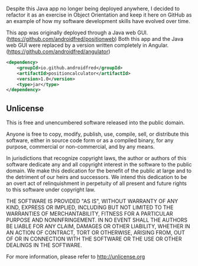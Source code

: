 Despite this Java app no longer being deployed anywhere, I decided to refactor it as an exercise in Object Orientation
and keep it here on GitHub as an example of how my software development skills have evolved over time.

This app was originally deployed through a Java web GUI. (https://github.com/androidfred/positionweb)
Both this app and the Java web GUI were replaced by a version written completely in Angular. (https://github.com/androidfred/angulator)

```xml
<dependency>
    <groupId>io.github.androidfred</groupId>
    <artifactId>positioncalculator</artifactId>
    <version>1.0</version>
    <type>jar</type>
</dependency>
```

## Unlicense
This is free and unencumbered software released into the public domain.

Anyone is free to copy, modify, publish, use, compile, sell, or
distribute this software, either in source code form or as a compiled
binary, for any purpose, commercial or non-commercial, and by any
means.

In jurisdictions that recognize copyright laws, the author or authors
of this software dedicate any and all copyright interest in the
software to the public domain. We make this dedication for the benefit
of the public at large and to the detriment of our heirs and
successors. We intend this dedication to be an overt act of
relinquishment in perpetuity of all present and future rights to this
software under copyright law.

THE SOFTWARE IS PROVIDED "AS IS", WITHOUT WARRANTY OF ANY KIND,
EXPRESS OR IMPLIED, INCLUDING BUT NOT LIMITED TO THE WARRANTIES OF
MERCHANTABILITY, FITNESS FOR A PARTICULAR PURPOSE AND NONINFRINGEMENT.
IN NO EVENT SHALL THE AUTHORS BE LIABLE FOR ANY CLAIM, DAMAGES OR
OTHER LIABILITY, WHETHER IN AN ACTION OF CONTRACT, TORT OR OTHERWISE,
ARISING FROM, OUT OF OR IN CONNECTION WITH THE SOFTWARE OR THE USE OR
OTHER DEALINGS IN THE SOFTWARE.

For more information, please refer to <http://unlicense.org>
